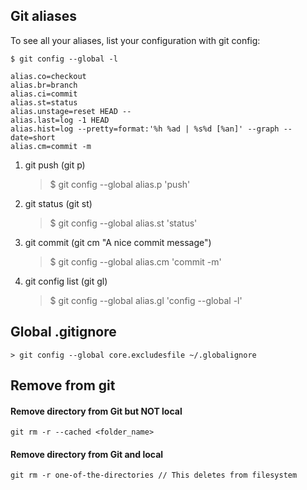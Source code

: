 
## Git aliases

To see all your aliases, list your configuration with git config:

```
$ git config --global -l

alias.co=checkout
alias.br=branch
alias.ci=commit
alias.st=status
alias.unstage=reset HEAD --
alias.last=log -1 HEAD
alias.hist=log --pretty=format:'%h %ad | %s%d [%an]' --graph --date=short
alias.cm=commit -m

```
1. git push (git p)
    > $ git config --global alias.p 'push'

2. git status (git st)
    > $ git config --global alias.st 'status'

3. git commit (git cm "A nice commit message")
    > $ git config --global alias.cm 'commit -m'

4. git config list (git gl)
    > $ git config --global alias.gl 'config --global -l'



## Global .gitignore
    > git config --global core.excludesfile ~/.globalignore


## Remove from git

#### Remove directory from Git but NOT local
```
git rm -r --cached <folder_name>
```

#### Remove directory from Git and local
```
git rm -r one-of-the-directories // This deletes from filesystem
```
